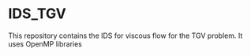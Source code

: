# IDS_TGV
This repository contains the IDS for viscous flow for the TGV problem.
It uses OpenMP libraries
